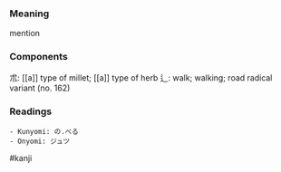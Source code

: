 ### Meaning

mention

### Components

朮: [[a]] type of millet; [[a]] type of herb 辶: walk; walking; road radical variant (no. 162)

### Readings

```
- Kunyomi: の.べる
- Onyomi: ジュツ
```

#kanji